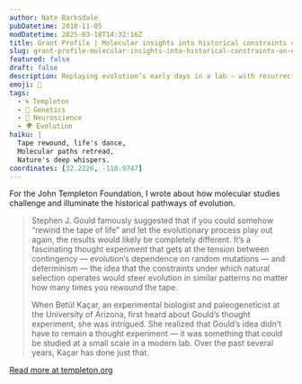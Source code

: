 ```yaml
---
author: Nate Barksdale
pubDatetime: 2018-11-05
modDatetime: 2025-03-18T14:32:16Z
title: Grant Profile | Molecular insights into historical constraints on evolution
slug: grant-profile-molecular-insights-into-historical-constraints-on-evolution
featured: false
draft: false
description: Replaying evolution’s early days in a lab — with resurrected, billion-year-old genes
emoji: 🧬
tags:
  - 🌀 Templeton
  - 🧬 Genetics
  - 🧠 Neuroscience
  - 🌍 Evolution
haiku: |
  Tape rewound, life's dance,  
  Molecular paths retread,  
  Nature's deep whispers.
coordinates: [32.2226, -110.9747]
---
```


For the John Templeton Foundation, I wrote about how molecular studies challenge and illuminate the historical pathways of evolution.

> Stephen J. Gould famously suggested that if you could somehow “rewind the tape of life” and let the evolutionary process play out again, the results would likely be completely different. It’s a fascinating thought experiment that gets at the tension between contingency — evolution’s dependence on random mutations — and determinism — the idea that the constraints under which natural selection operates would steer evolution in similar patterns no matter how many times you rewound the tape.
>
> When Betül Kaçar, an experimental biologist and paleogeneticist at the University of Arizona, first heard about Gould’s thought experiment, she was intrigued. She realized that Gould’s idea didn’t have to remain a thought experiment — it was something that could be studied at a small scale in a modern lab. Over the past several years, Kaçar has done just that.

[Read more at templeton.org](https://www.templeton.org/grant/molecular-insights-into-historical-constraints-on-evolution-2)
